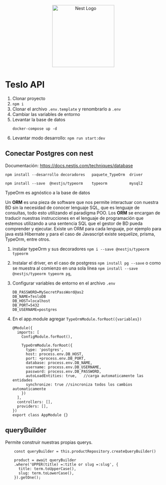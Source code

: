<p align="center">
  <a href="http://nestjs.com/" target="blank"><img src="https://nestjs.com/img/logo-small.svg" width="200" alt="Nest Logo" /></a>
</p>

# Teslo API

1. Clonar proyecto
2. ```npm i```
3. Clonar el archivo `.env.template` y renombrarlo a `.env`
4. Cambiar las variables de entorno
5. Levantar la base de datos
    ```
    docker-compose up -d
    ```
6. Levantar modo desarrollo: `npm run start:dev`



## Conectar Postgres con nest

Documentación: https://docs.nestjs.com/techniques/database


`npm install --desarrollo decoradores   paquete_TypeOrm  driver`

`npm install --save  @nestjs/typeorm    typeorm          mysql2`

TypeOrm es agnóstico a la base de datos 

Un **ORM** es una pieza de software que nos permite interactuar con nuestra BD sin la necesidad de conocer lenguaje SQL, que es lenguaje de consultas, todo esto utilizando el paradigma POO.
Los **ORM** se encargan de traducir nuestras instrucciones en el lenguaje de programación que estemos utilizando a una sentencia SQL que el gestor de BD pueda comprender y ejecutar.
Existe un ORM para cada lenguaje, por ejemplo para java está Hibernate y para el caso de Javascript existe sequelize, prisma, TypeOrm, entre otros.

1. instalar typeOrm y sus decoradores `npm i --save @nestjs/typeorm typeorm`
2. Instalar el driver, en el caso de postgress `npm install pg --save` o como se muestra al comienzo en una sola línea `npm install --save @nestjs/typeorm typeorm pg`,

3. Configurar variables de entorno en el archivo `.env` 
    ```
    DB_PASSWORD=MySecretPassWord@as2
    DB_NAME=TesloDB
    DB_HOST=localhost
    DB_PORT=5432
    DB_USERNAME=postgres
    ```
4. En el app.module agregar `TypeOrmModule.forRoot({variables})`

    ```
    @Module({
      imports: [
        ConfigModule.forRoot(),

        TypeOrmModule.forRoot({
          type: 'postgres',
          host: process.env.DB_HOST,
          port: +process.env.DB_PORT,
          database: process.env.DB_NAME,
          username: process.env.DB_USERNAME,
          password: process.env.DB_PASSWORD,
          autoLoadEntities: true,   //carga automaticamente las entidades
          synchronize: true //sincroniza todos los cambios automaticamente
        })
      ],
      controllers: [],
      providers: [],
    })
    export class AppModule {}
    ```

## queryBuilder

Permite construir nuestras propias querys.
```
    const queryBuilder = this.productRepository.createQueryBuilder()

    product = await queryBuilder
    .where('UPPER(title) =:title or slug =:slug', {
      title: term.toUpperCase(),
      slug: term.toLowerCase(),
    }).getOne();
```